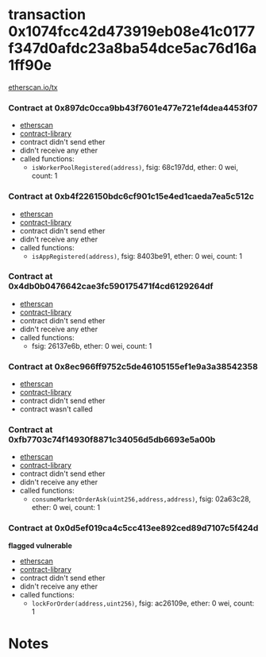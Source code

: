 # transaction 0x1074fcc42d473919eb08e41c0177f347d0afdc23a8ba54dce5ac76d16a1ff90e

[etherscan.io/tx](https://etherscan.io/tx/0x1074fcc42d473919eb08e41c0177f347d0afdc23a8ba54dce5ac76d16a1ff90e)


### Contract at 0x897dc0cca9bb43f7601e477e721ef4dea4453f07

* [etherscan](https://etherscan.io/address/0x897dc0cca9bb43f7601e477e721ef4dea4453f07)
* [contract-library](https://contract-library.com/contracts/Ethereum/897dc0cca9bb43f7601e477e721ef4dea4453f07)
* contract didn't send ether
* didn't receive any ether
* called functions:
    * `isWorkerPoolRegistered(address)`, fsig: 68c197dd, ether: 0 wei, count: 1


### Contract at 0xb4f226150bdc6cf901c15e4ed1caeda7ea5c512c

* [etherscan](https://etherscan.io/address/0xb4f226150bdc6cf901c15e4ed1caeda7ea5c512c)
* [contract-library](https://contract-library.com/contracts/Ethereum/b4f226150bdc6cf901c15e4ed1caeda7ea5c512c)
* contract didn't send ether
* didn't receive any ether
* called functions:
    * `isAppRegistered(address)`, fsig: 8403be91, ether: 0 wei, count: 1


### Contract at 0x4db0b0476642cae3fc590175471f4cd6129264df

* [etherscan](https://etherscan.io/address/0x4db0b0476642cae3fc590175471f4cd6129264df)
* [contract-library](https://contract-library.com/contracts/Ethereum/4db0b0476642cae3fc590175471f4cd6129264df)
* contract didn't send ether
* didn't receive any ether
* called functions:
    * fsig: 26137e6b, ether: 0 wei, count: 1


### Contract at 0x8ec966ff9752c5de46105155ef1e9a3a38542358

* [etherscan](https://etherscan.io/address/0x8ec966ff9752c5de46105155ef1e9a3a38542358)
* [contract-library](https://contract-library.com/contracts/Ethereum/8ec966ff9752c5de46105155ef1e9a3a38542358)
* contract didn't send ether
* contract wasn't called


### Contract at 0xfb7703c74f14930f8871c34056d5db6693e5a00b

* [etherscan](https://etherscan.io/address/0xfb7703c74f14930f8871c34056d5db6693e5a00b)
* [contract-library](https://contract-library.com/contracts/Ethereum/fb7703c74f14930f8871c34056d5db6693e5a00b)
* contract didn't send ether
* didn't receive any ether
* called functions:
    * `consumeMarketOrderAsk(uint256,address,address)`, fsig: 02a63c28, ether: 0 wei, count: 1


### Contract at 0x0d5ef019ca4c5cc413ee892ced89d7107c5f424d

**flagged vulnerable**

* [etherscan](https://etherscan.io/address/0x0d5ef019ca4c5cc413ee892ced89d7107c5f424d)
* [contract-library](https://contract-library.com/contracts/Ethereum/0d5ef019ca4c5cc413ee892ced89d7107c5f424d)
* contract didn't send ether
* didn't receive any ether
* called functions:
    * `lockForOrder(address,uint256)`, fsig: ac26109e, ether: 0 wei, count: 1

# Notes

